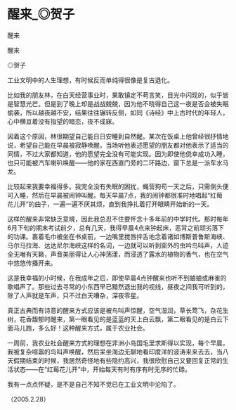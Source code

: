 # 醒来_◎贺子

醒来

醒来

◎贺子

工业文明中的人生理想，有时候反而单纯得很像是复古退化。

比如我的朋友林，在白天经营事业时，果敢镇定不苟言笑，目光中闪现的，似乎皆是智慧光芒。但是到了晚上却是战战兢兢，因为他不晓得自己这一夜是否会被失眠偷袭，所以越夜越不安，结果往往辗转反侧，如同《诗经》中上古时代的年轻人，心中横亘着没有指望的暗恋，夜不成寐。

因着这个原因，林很期望自己能日日安睡到自然醒。某次在饭桌上他曾经很抒情地说，希望自己能在早晨被寂静唤醒。当场听他表述愿望的朋友都对他表示了适当的同情，不过大家都知道，他的愿望完全没有可能实现。因为即使他侥幸成功入睡，也只可能被汽车喇叭唤醒——他的家在西直门旁的二环路边，窗下总是一派车水马龙。

比较起来我要幸福得多。我完全没有失眠的困扰，蝇营狗苟一天之后，只需倒头便可入睡，然后在早晨被闹钟叫醒。每天早晨7点，我的闹钟都很准时地唱起“红莓花儿开”的曲子，一遍一遍不厌其烦，直到我挣扎着打开眼睛开始新的一天。

这样的醒来非常缺乏意境，因此我总忍不住要怀念十多年前的中学时代。那时每年6月下旬的期末考试前夕，总有几天，我得早晨4点来钟起床，恶背之前顽劣落下的功课。裹着毛巾被坐在书桌前，一边嘴里搅唇拌舌地念着诸如博斯普鲁斯海峡、马尔马拉海、达达尼尔海峡这样的名词，一边就可以听到窗外的虫吟鸟叫声，人迹全无唯有天籁，声音美丽得让人心神荡漾，而浸透了露水的植物的香气，也在空气中悠悠传播开来。

这是我幸福的小时候，在我成年之后，即使早晨4点钟醒来也听不到蛐蛐或麻雀的歌唱声了。那些过去寻常的小东西早已黯然退出我的视线，昼夜之间我可听到的，除了人声就是车声，只不过白天嘈杂，深夜零星。

真正古典而有诗意的醒来方式应该是被鸟叫声惊醒，空气湿润，草长莺飞，杂花生树，花香馥郁时醒来，第一眼看见的是蓝蓝的天上白云飘，第二眼看见的是白云下面马儿跑，多么好！这种醒来方式，属于农业社会。

一周前，我农业社会醒来方式的理想在非洲小岛国毛里求斯得以实现，每个早晨，我被复杂喧嚣的鸟叫声唤醒，然后呆坐海边无聊地看印度洋的波涛来来去去，当八天假期结束的时候，我居然奇怪地有些隐约高兴，我很欣慰自己又要回复正常的生活状态——在“红莓花儿开”中，开始每天有时有序有时无序的忙碌。

我有一点点怀疑，是不是自己不知不觉已在工业文明中沦陷了。

（2005.2.28）
